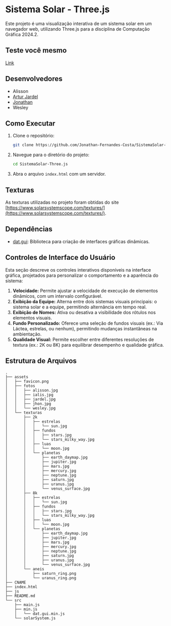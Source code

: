 # Sistema Solar - Three.js

Este projeto é uma visualização interativa de um sistema solar em um navegador web, utilizando Three.js para a disciplina de Computação Gráfica 2024.2.
## Teste você mesmo
[Link](https://sistema-solar-three-js.vercel.app/)

## Desenvolvedores

* Alisson
* [Artur Jardel](https://github.com/arturj9)
* [Jonathan](https://github.com/Jonathan-Fernandes-Costa)
* Wesley

## Como Executar

1. Clone o repositório:
   ```bash
   git clone https://github.com/Jonathan-Fernandes-Costa/SistemaSolar-Three.js.git
3. Navegue para o diretório do projeto:
   ```bash
   cd SistemaSolar-Three.js
5. Abra o arquivo `index.html` com um servidor.

## Texturas

As texturas utilizadas no projeto foram obtidas do site [https://www.solarsystemscope.com/textures/](https://www.solarsystemscope.com/textures/).

## Dependências

* [dat.gui](https://github.com/dataarts/dat.gui): Biblioteca para criação de interfaces gráficas dinâmicas.

## Controles de Interface do Usuário

Esta seção descreve os controles interativos disponíveis na interface gráfica, projetados para personalizar o comportamento e a aparência do sistema:

1. **Velocidade:**
   Permite ajustar a velocidade de execução de elementos dinâmicos, com um intervalo configurável.
2. **Exibição da Equipe:**
   Alterna entre dois sistemas visuais principais: o sistema solar e a equipe, permitindo alternância em tempo real.
3. **Exibição de Nomes:**
   Ativa ou desativa a visibilidade dos rótulos nos elementos visuais.
4. **Fundo Personalizado:**
   Oferece uma seleção de fundos visuais (ex.: Via Láctea, estrelas, ou nenhum), permitindo mudanças instantâneas na ambientação.
5. **Qualidade Visual:**
   Permite escolher entre diferentes resoluções de textura (ex.: 2K ou 8K) para equilibrar desempenho e qualidade gráfica.

## Estrutura de Arquivos

```plaintext
.
├── assets
│   ├── favicon.png
│   ├── fotos
│   │   ├── alisson.jpg
│   │   ├── ialis.jpg
│   │   ├── jardel.jpg
│   │   ├── jhon.jpg
│   │   └── wesley.jpg
│   └── texturas
│       ├── 2k
│       │   ├── estrelas
│       │   │   └── sun.jpg
│       │   ├── fundos
│       │   │   ├── stars.jpg
│       │   │   └── stars_milky_way.jpg
│       │   ├── luas
│       │   │   └── moon.jpg
│       │   └── planetas
│       │       ├── earth_daymap.jpg
│       │       ├── jupiter.jpg
│       │       ├── mars.jpg
│       │       ├── mercury.jpg
│       │       ├── neptune.jpg
│       │       ├── saturn.jpg
│       │       ├── uranus.jpg
│       │       └── venus_surface.jpg
│       ├── 8k
│       │   ├── estrelas
│       │   │   └── sun.jpg
│       │   ├── fundos
│       │   │   ├── stars.jpg
│       │   │   └── stars_milky_way.jpg
│       │   ├── luas
│       │   │   └── moon.jpg
│       │   └── planetas
│       │       ├── earth_daymap.jpg
│       │       ├── jupiter.jpg
│       │       ├── mars.jpg
│       │       ├── mercury.jpg
│       │       ├── neptune.jpg
│       │       ├── saturn.jpg
│       │       ├── uranus.jpg
│       │       └── venus_surface.jpg
│       └── aneis
│           ├── saturn_ring.png
│           └── uranus_ring.png
├── CNAME
├── index.html
├── js
├── README.md
└── src
    ├── main.js
    ├── min.js
    │   └── dat.gui.min.js
    └── solarSystem.js
```
